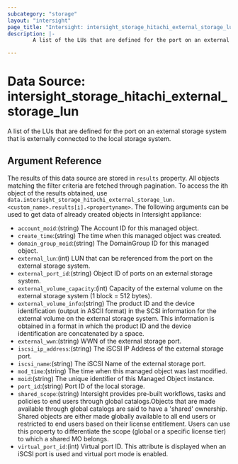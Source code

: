 ```yaml
---
subcategory: "storage"
layout: "intersight"
page_title: "Intersight: intersight_storage_hitachi_external_storage_lun"
description: |-
        A list of the LUs that are defined for the port on an external storage system that is externally connected to the local storage system.

---
```


# Data Source: intersight_storage_hitachi_external_storage_lun
A list of the LUs that are defined for the port on an external storage system that is externally connected to the local storage system.
## Argument Reference
The results of this data source are stored in `results` property.
All objects matching the filter criteria are fetched through pagination.
To access the ith object of the results obtained, use `data.intersight_storage_hitachi_external_storage_lun.<custom_name>.results[i].<propertyname>`.
The following arguments can be used to get data of already created objects in Intersight appliance:
* `account_moid`:(string) The Account ID for this managed object. 
* `create_time`:(string) The time when this managed object was created. 
* `domain_group_moid`:(string) The DomainGroup ID for this managed object. 
* `external_lun`:(int) LUN that can be referenced from the port on the external storage system. 
* `external_port_id`:(string) Object ID of ports on an external storage system. 
* `external_volume_capacity`:(int) Capacity of the external volume on the external storage system (1 block = 512 bytes). 
* `external_volume_info`:(string) The product ID and the device identification (output in ASCII format) in the SCSI information for the external volume on the external storage system. This information is obtained in a format in which the product ID and the device identification are concatenated by a space. 
* `external_wwn`:(string) WWN of the external storage port. 
* `iscsi_ip_address`:(string) The iSCSI IP Address of the external storage port. 
* `iscsi_name`:(string) The iSCSI Name of the external storage port. 
* `mod_time`:(string) The time when this managed object was last modified. 
* `moid`:(string) The unique identifier of this Managed Object instance. 
* `port_id`:(string) Port ID of the local storage. 
* `shared_scope`:(string) Intersight provides pre-built workflows, tasks and policies to end users through global catalogs.Objects that are made available through global catalogs are said to have a 'shared' ownership. Shared objects are either made globally available to all end users or restricted to end users based on their license entitlement. Users can use this property to differentiate the scope (global or a specific license tier) to which a shared MO belongs. 
* `virtual_port_id`:(int) Virtual port ID. This attribute is displayed when an iSCSI port is used and virtual port mode is enabled. 
 
